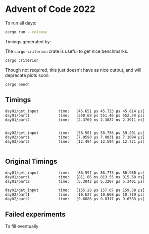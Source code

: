 # Advent of Code 2022

To run all days:

```sh
cargo run --release
```

Timings generated by:

The `cargo-criterion` crate is useful to get nice benchmarks.

```sh
cargo criterion
```

Though not required, this just doesn't have as nice output, and will deprecate plots soon:

```sh
cargo bench
```

## Timings

```
day01/get_input         time:   [45.651 µs 45.723 µs 45.814 µs]
day01/part1             time:   [550.68 ps 551.46 ps 552.34 ps]
day01/part2             time:   [2.3769 ns 2.3837 ns 2.3911 ns]


day02/get_input         time:   [58.501 µs 58.756 µs 59.201 µs]
day02/part1             time:   [7.0590 µs 7.0831 µs 7.1094 µs]
day02/part2             time:   [12.494 µs 12.594 µs 12.721 µs]


```

## Original Timings

```
day01/get_input         time:   [86.597 µs 86.773 µs 86.980 µs]
day01/part1             time:   [811.66 ns 813.55 ns 815.58 ns]
day01/part2             time:   [5.3042 µs 5.3207 µs 5.3401 µs]

day02/get_input         time:   [155.28 µs 157.07 µs 159.38 µs]
day02/part1             time:   [10.627 µs 10.668 µs 10.719 µs]
day02/part2             time:   [9.6086 µs 9.6317 µs 9.6583 µs]
```

## Failed experiments

To fill eventually
